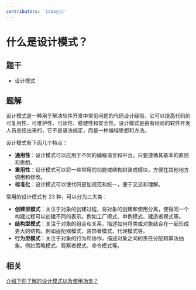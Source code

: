 ```yaml
---
contributors: 'isboyjc'
---
```


# 什么是设计模式？


## 题干

- 设计模式



## 题解

<!-- ::: details 点我查看题解 -->

设计模式是一种用于解决软件开发中常见问题的代码设计经验，它可以提高代码的可复用性、可维护性、可读性、稳健性和安全性。设计模式是由有经验的软件开发人员总结出来的，它不是语法规定，而是一种编程思想和方法。

设计模式有下面几个特点：

- **通用性**：设计模式可以应用于不同的编程语言和平台，只要遵循其基本的原则和思想。
- **重用性**：设计模式可以将一些常用的功能或结构封装成模块，方便在其他地方调用和修改。
- **标准化**：设计模式可以使代码更加规范和统一，便于交流和理解。

常用的设计模式有 23 种，可以分为三大类：

- **创建型模式**：关注于对象的创建过程，将对象的创建和使用分离，使得同一个构建过程可以创建不同的表示。例如工厂模式、单例模式、建造者模式等。
- **结构型模式**：关注于对象的组合和关系，描述如何将类或对象结合在一起形成更大的结构。例如适配器模式、装饰者模式、代理模式等。
- **行为型模式**：关注于对象的行为和协作，描述对象之间的责任分配和算法抽象。例如策略模式、观察者模式、命令模式等。

<!-- ::: -->

## 相关

[介绍下你了解的设计模式以及使用场景？](./120080_design_patterns_more.md)

